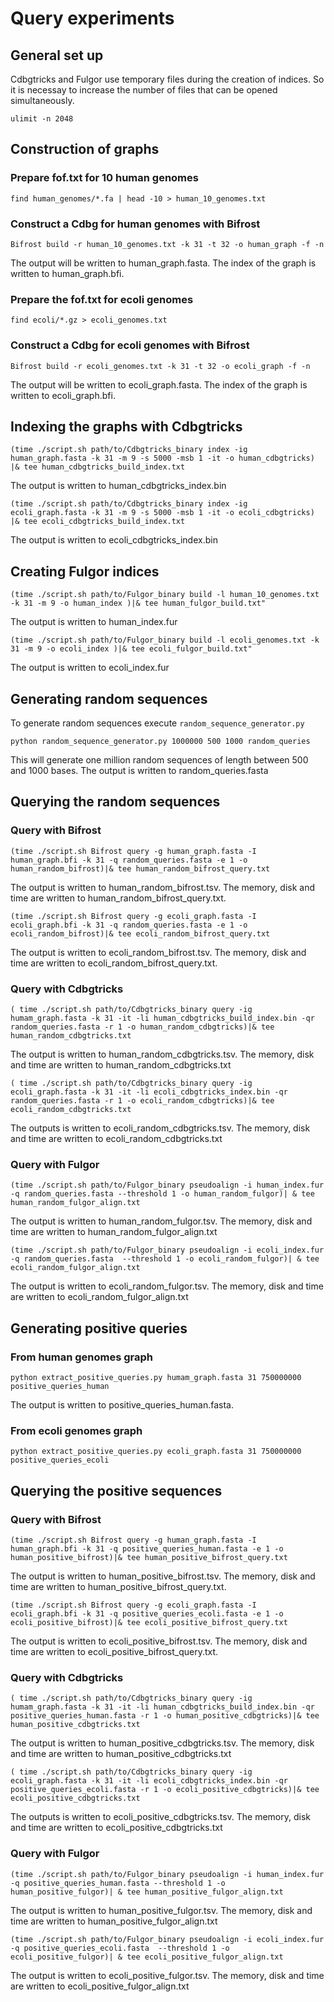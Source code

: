 # Query experiments
## General set up
Cdbgtricks and Fulgor use temporary files during the creation of indices. So it is necessay to increase the number of files that can be opened simultaneously.
```
ulimit -n 2048
```
## Construction of graphs
### Prepare fof.txt for 10 human genomes
```
find human_genomes/*.fa | head -10 > human_10_genomes.txt
```
### Construct a Cdbg for human genomes with Bifrost
```
Bifrost build -r human_10_genomes.txt -k 31 -t 32 -o human_graph -f -n
```
The output will be written to human_graph.fasta. The index of the graph is written to human_graph.bfi.
### Prepare the fof.txt for ecoli genomes
```
find ecoli/*.gz > ecoli_genomes.txt
```
### Construct a Cdbg for ecoli genomes with Bifrost
```
Bifrost build -r ecoli_genomes.txt -k 31 -t 32 -o ecoli_graph -f -n
```
The output will be written to ecoli_graph.fasta. The index of the graph is written to ecoli_graph.bfi.
## Indexing the graphs with Cdbgtricks
```
(time ./script.sh path/to/Cdbgtricks_binary index -ig human_graph.fasta -k 31 -m 9 -s 5000 -msb 1 -it -o human_cdbgtricks) |& tee human_cdbgtricks_build_index.txt
```
The output is written to human_cdbgtricks_index.bin
```
(time ./script.sh path/to/Cdbgtricks_binary index -ig ecoli_graph.fasta -k 31 -m 9 -s 5000 -msb 1 -it -o ecoli_cdbgtricks) |& tee ecoli_cdbgtricks_build_index.txt
```
The output is written to ecoli_cdbgtricks_index.bin
## Creating Fulgor indices
```
(time ./script.sh path/to/Fulgor_binary build -l human_10_genomes.txt -k 31 -m 9 -o human_index )|& tee human_fulgor_build.txt"
```
The output is written to human_index.fur
```
(time ./script.sh path/to/Fulgor_binary build -l ecoli_genomes.txt -k 31 -m 9 -o ecoli_index )|& tee ecoli_fulgor_build.txt"
```
The output is written to ecoli_index.fur
## Generating random sequences
To generate random sequences execute ```random_sequence_generator.py```
```
python random_sequence_generator.py 1000000 500 1000 random_queries
```
This will generate one million random sequences of length between 500 and 1000 bases. The output is written to random_queries.fasta
## Querying the random sequences
### Query with Bifrost
```
(time ./script.sh Bifrost query -g human_graph.fasta -I human_graph.bfi -k 31 -q random_queries.fasta -e 1 -o human_random_bifrost)|& tee human_random_bifrost_query.txt
```
The output is written to human_random_bifrost.tsv. The memory, disk and time are written to human_random_bifrost_query.txt.
```
(time ./script.sh Bifrost query -g ecoli_graph.fasta -I ecoli_graph.bfi -k 31 -q random_queries.fasta -e 1 -o ecoli_random_bifrost)|& tee ecoli_random_bifrost_query.txt
```
The output is written to ecoli_random_bifrost.tsv. The memory, disk and time are written to ecoli_random_bifrost_query.txt.
### Query with Cdbgtricks
```
( time ./script.sh path/to/Cdbgtricks_binary query -ig humam_graph.fasta -k 31 -it -li human_cdbgtricks_build_index.bin -qr random_queries.fasta -r 1 -o human_random_cdbgtricks)|& tee human_random_cdbgtricks.txt
```
The output is written to human_random_cdbgtricks.tsv. The memory, disk and time are written to human_random_cdbgtricks.txt
```
( time ./script.sh path/to/Cdbgtricks_binary query -ig ecoli_graph.fasta -k 31 -it -li ecoli_cdbgtricks_index.bin -qr random_queries.fasta -r 1 -o ecoli_random_cdbgtricks)|& tee ecoli_random_cdbgtricks.txt
```
The outputs is written to ecoli_random_cdbgtricks.tsv. The memory, disk and time are written to ecoli_random_cdbgtricks.txt
### Query with Fulgor
```
(time ./script.sh path/to/Fulgor_binary pseudoalign -i human_index.fur -q random_queries.fasta --threshold 1 -o human_random_fulgor)| & tee human_random_fulgor_align.txt
```
The output is written to human_random_fulgor.tsv. The memory, disk and time are written to human_random_fulgor_align.txt
```
(time ./script.sh path/to/Fulgor_binary pseudoalign -i ecoli_index.fur -q random_queries.fasta  --threshold 1 -o ecoli_random_fulgor)| & tee ecoli_random_fulgor_align.txt
```
The output is written to ecoli_random_fulgor.tsv. The memory, disk and time are written to ecoli_random_fulgor_align.txt

## Generating positive queries
### From human genomes graph
```
python extract_positive_queries.py humam_graph.fasta 31 750000000 positive_queries_human
```
The output is written to positive_queries_human.fasta.
### From ecoli genomes graph
```
python extract_positive_queries.py ecoli_graph.fasta 31 750000000 positive_queries_ecoli
```
## Querying the positive sequences
### Query with Bifrost
```
(time ./script.sh Bifrost query -g human_graph.fasta -I human_graph.bfi -k 31 -q positive_queries_human.fasta -e 1 -o human_positive_bifrost)|& tee human_positive_bifrost_query.txt
```
The output is written to human_positive_bifrost.tsv. The memory, disk and time are written to human_positive_bifrost_query.txt.
```
(time ./script.sh Bifrost query -g ecoli_graph.fasta -I ecoli_graph.bfi -k 31 -q positive_queries_ecoli.fasta -e 1 -o ecoli_positive_bifrost)|& tee ecoli_positive_bifrost_query.txt
```
The output is written to ecoli_positive_bifrost.tsv. The memory, disk and time are written to ecoli_positive_bifrost_query.txt.
### Query with Cdbgtricks
```
( time ./script.sh path/to/Cdbgtricks_binary query -ig humam_graph.fasta -k 31 -it -li human_cdbgtricks_build_index.bin -qr positive_queries_human.fasta -r 1 -o human_positive_cdbgtricks)|& tee human_positive_cdbgtricks.txt
```
The output is written to human_positive_cdbgtricks.tsv. The memory, disk and time are written to human_positive_cdbgtricks.txt
```
( time ./script.sh path/to/Cdbgtricks_binary query -ig ecoli_graph.fasta -k 31 -it -li ecoli_cdbgtricks_index.bin -qr positive_queries_ecoli.fasta -r 1 -o ecoli_positive_cdbgtricks)|& tee ecoli_positive_cdbgtricks.txt
```
The outputs is written to ecoli_positive_cdbgtricks.tsv. The memory, disk and time are written to ecoli_positive_cdbgtricks.txt
### Query with Fulgor
```
(time ./script.sh path/to/Fulgor_binary pseudoalign -i human_index.fur -q positive_queries_human.fasta --threshold 1 -o human_positive_fulgor)| & tee human_positive_fulgor_align.txt
```
The output is written to human_positive_fulgor.tsv. The memory, disk and time are written to human_positive_fulgor_align.txt
```
(time ./script.sh path/to/Fulgor_binary pseudoalign -i ecoli_index.fur -q positive_queries_ecoli.fasta  --threshold 1 -o ecoli_positive_fulgor)| & tee ecoli_positive_fulgor_align.txt
```
The output is written to ecoli_positive_fulgor.tsv. The memory, disk and time are written to ecoli_positive_fulgor_align.txt
